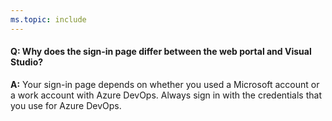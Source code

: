 ```yaml
---
ms.topic: include
---
```


<a name="DifferentSignInPage"></a>
#### Q: Why does the sign-in page differ between the web portal and Visual Studio?

**A:** Your sign-in page depends on whether you used a Microsoft account or a work account with Azure DevOps. Always sign in with the credentials that you use for Azure DevOps.
